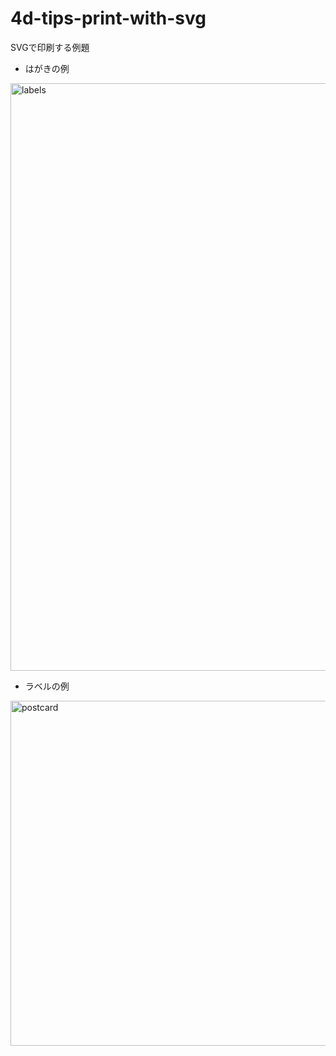 # 4d-tips-print-with-svg
SVGで印刷する例題

* はがきの例
<img width="940" alt="labels" src="https://user-images.githubusercontent.com/1725068/102084115-019c5980-3e58-11eb-8baf-7dc793aa9e77.png">

* ラベルの例
<img width="552" alt="postcard" src="https://user-images.githubusercontent.com/1725068/102084128-07923a80-3e58-11eb-9392-b3e73f1ed86a.png">
